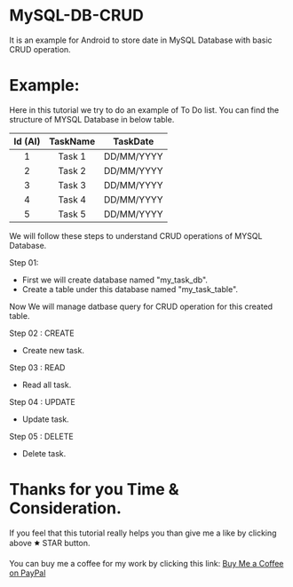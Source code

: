 # MySQL-DB-CRUD
It is an example for Android to store date in MySQL Database with basic CRUD operation.

# Example:
Here in this tutorial we try to do an example of To Do list. You can find the structure of MYSQL Database in below table.

| Id (AI) | TaskName |  TaskDate  |
|:-:      |:-:       |:--:        |
|    1    |  Task 1  | DD/MM/YYYY |
|    2    |  Task 2  | DD/MM/YYYY |
|    3    |  Task 3  | DD/MM/YYYY |
|    4    |  Task 4  | DD/MM/YYYY |
|    5    |  Task 5  | DD/MM/YYYY |

We will follow these steps to understand CRUD operations of MYSQL Database.

Step 01:
- First we will create database named "my_task_db".
- Create a table under this database named "my_task_table".

Now We will manage datbase query for CRUD operation for this created table.

Step 02 : CREATE
- Create new task.

Step 03 : READ
- Read all task.

Step 04 : UPDATE
- Update task.

Step 05 : DELETE
- Delete task.

# Thanks for you Time & Consideration.
If you feel that this tutorial really helps you than give me a like by clicking above 🟊 STAR button.

You can buy me a coffee for my work by clicking this link: [Buy Me a Coffee on PayPal](https://www.paypal.me/phjethva)
